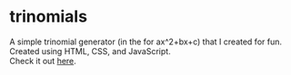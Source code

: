 # trinomials
A simple trinomial generator (in the for ax^2+bx+c) that I created for fun.
<br>
Created using HTML, CSS, and JavaScript.
<br>
Check it out <a href="https://alan-ma.ca/trinomials/" target="_blank">here</a>.
